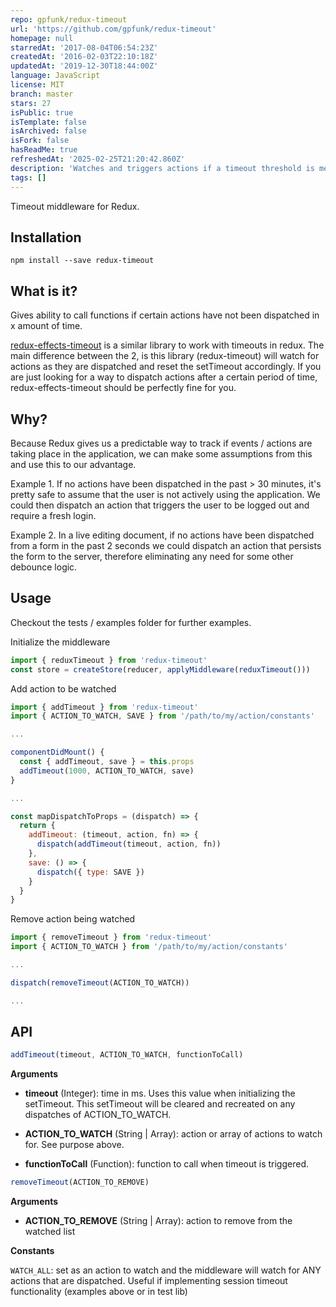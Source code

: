 ```yaml
---
repo: gpfunk/redux-timeout
url: 'https://github.com/gpfunk/redux-timeout'
homepage: null
starredAt: '2017-08-04T06:54:23Z'
createdAt: '2016-02-03T22:10:18Z'
updatedAt: '2019-12-30T18:44:00Z'
language: JavaScript
license: MIT
branch: master
stars: 27
isPublic: true
isTemplate: false
isArchived: false
isFork: false
hasReadMe: true
refreshedAt: '2025-02-25T21:20:42.860Z'
description: 'Watches and triggers actions if a timeout threshold is met '
tags: []
---
```


Timeout middleware for Redux.

Installation
---
```
npm install --save redux-timeout
```

What is it?
---
Gives ability to call functions if certain actions have not been dispatched in x amount of time.

[redux-effects-timeout](https://github.com/redux-effects/redux-effects-timeout) is a similar library to work with timeouts in redux.  The main difference between the 2, is this library (redux-timeout) will watch for actions as they are dispatched and reset the setTimeout accordingly.  If you are just looking for a way to dispatch actions after a certain period of time, redux-effects-timeout should be perfectly fine for you.

Why?
---
Because Redux gives us a predictable way to track if events / actions are taking place in the application, we can make some assumptions from this and use this to our advantage.  

Example 1. If no actions have been dispatched in the past > 30 minutes, it's pretty safe to assume that the user is not actively using the application.  We could then dispatch an action that triggers the user to be logged out and require a fresh login.

Example 2. In a live editing document, if no actions have been dispatched from a form in the past 2 seconds we could dispatch an action that persists the form to the server, therefore eliminating any need for some other debounce logic.

Usage
---
Checkout the tests / examples folder for further examples.

Initialize the middleware
```javascript
import { reduxTimeout } from 'redux-timeout'
const store = createStore(reducer, applyMiddleware(reduxTimeout()))
```

Add action to be watched
```javascript
import { addTimeout } from 'redux-timeout'
import { ACTION_TO_WATCH, SAVE } from '/path/to/my/action/constants'

...

componentDidMount() {
  const { addTimeout, save } = this.props
  addTimeout(1000, ACTION_TO_WATCH, save)  
}

...

const mapDispatchToProps = (dispatch) => {
  return {
    addTimeout: (timeout, action, fn) => {
      dispatch(addTimeout(timeout, action, fn))
    },
    save: () => {
      dispatch({ type: SAVE })
    }
  }
}
```

Remove action being watched
```javascript
import { removeTimeout } from 'redux-timeout'
import { ACTION_TO_WATCH } from '/path/to/my/action/constants'

...

dispatch(removeTimeout(ACTION_TO_WATCH))

...

```

API
---
```javascript
addTimeout(timeout, ACTION_TO_WATCH, functionToCall)
```
**Arguments**

+ **timeout** (Integer): time in ms.  Uses this value when initializing the setTimeout.  This setTimeout will be cleared and recreated on any dispatches of ACTION_TO_WATCH.

+ **ACTION_TO_WATCH** (String | Array): action or array of actions to watch for. See purpose above.

+ **functionToCall** (Function): function to call when timeout is triggered.

```javascript
removeTimeout(ACTION_TO_REMOVE)
```
**Arguments**

+ **ACTION_TO_REMOVE** (String | Array): action to remove from the watched list

**Constants**

```WATCH_ALL```: set as an action to watch and the middleware will watch for ANY actions that are dispatched.  Useful if implementing session timeout functionality (examples above or in test lib)
